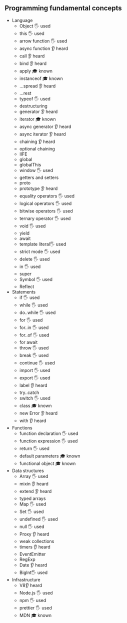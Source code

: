 ## Programming fundamental concepts

- Language
  - Object 🖐 used
  - this 🖐 used
  - arrow function 🖐 used
  - async function 👂 heard
  - call 👂 heard
  - bind 👂 heard
  - apply 🎓 known
  - instanceof 🎓 known
  - ...spread 👂 heard
  - ...rest
  - typeof 🖐 used
  - destructuring
  - generator 👂 heard
  - iterator 🎓 known
  - async generator 👂 heard
  - async iterator 👂 heard
  - chaining 👂 heard
  - optional chaining
  - IIFE
  - global
  - globalThis
  - window 🖐 used
  - getters and setters
  - proto
  - prototype 👂 heard
  - equality operators 🖐 used
  - logical operators 🖐 used
  - bitwise operators 🖐 used
  - ternary operator 🖐 used
  - void 🖐 used
  - yield 
  - await
  - template literal🖐 used
  - strict mode 🖐 used
  - delete 🖐 used
  - in 🖐 used
  - super
  - Symbol 🖐 used
  - Reflect
- Statements
  - if 🖐 used
  - while 🖐 used
  - do..while 🖐 used
  - for 🖐 used
  - for..in 🖐 used
  - for..of 🖐 used
  - for await
  - throw 🖐 used
  - break 🖐 used
  - continue 🖐 used
  - import 🖐 used
  - export 🖐 used
  - label 👂 heard
  - try..catch 
  - switch 🖐 used
  - class 🎓 known
  - new Error 👂 heard
  - with 👂 heard
- Functions
  - function declaration 🖐 used
  - function expression 🖐 used
  - return 🖐 used
  - default parameters 🎓 known
  - functional object 🎓 known
- Data structures
  - Array 🖐 used
  - mixin 👂 heard
  - extend 👂 heard
  - typed arrays
  - Map 🖐 used
  - Set 🖐 used
  - undefined 🖐 used
  - null 🖐 used
  - Proxy  👂 heard
  - weak collections
  - timers 👂 heard
  - EventEmitter
  - RegExp
  - Date 👂 heard
  - BigInt🖐 used
- Infrastructure
  - V8👂 heard
  - Node.js 🖐 used
  - npm 🖐 used
  - prettier 🖐 used
  - MDN 🎓 known